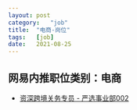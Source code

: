 ```yaml
---
layout:	post
category:	"job"
title:	"电商-岗位"
tags:	[job]
date:	2021-08-25
---
```

## 网易内推职位类别：电商
- [资深跨境关务专员 - 严选事业部002](http://mobile.bole.netease.com/bole/boleDetail?id=34453&employeeId=346f03c3cda5f04c&key=all)
